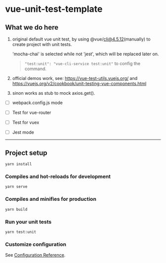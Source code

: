 # vue-unit-test-template

## What we do here
1. original default vue unit test, by using @vue/cli@4.5.12(manually) to create project with unit tests.

    'mocha-chai' is selected while not 'jest', which will be replaced later on.
    
    > `"test:unit": "vue-cli-service test:unit"` to config the command.

2. official demos work, see: https://vue-test-utils.vuejs.org/ and https://vuejs.org/v2/cookbook/unit-testing-vue-components.html

3. sinon works as stub to mock axios.get().

- [ ] webpack.config.js mode

- [ ] Test for vue-router

- [ ] Test for vuex

- [ ] Jest mode


----

## Project setup
```
yarn install
```

### Compiles and hot-reloads for development
```
yarn serve
```

### Compiles and minifies for production
```
yarn build
```

### Run your unit tests
```
yarn test:unit
```

### Customize configuration
See [Configuration Reference](https://cli.vuejs.org/config/).
